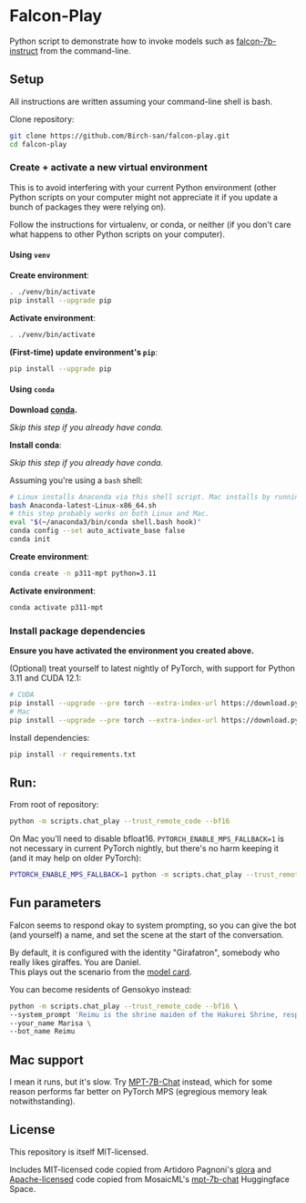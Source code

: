 # Falcon-Play

Python script to demonstrate how to invoke models such as [falcon-7b-instruct](https://huggingface.co/tiiuae/falcon-7b-instruct) from the command-line.

## Setup

All instructions are written assuming your command-line shell is bash.

Clone repository:

```bash
git clone https://github.com/Birch-san/falcon-play.git
cd falcon-play
```

### Create + activate a new virtual environment

This is to avoid interfering with your current Python environment (other Python scripts on your computer might not appreciate it if you update a bunch of packages they were relying on).

Follow the instructions for virtualenv, or conda, or neither (if you don't care what happens to other Python scripts on your computer).

#### Using `venv`

**Create environment**:

```bash
. ./venv/bin/activate
pip install --upgrade pip
```

**Activate environment**:

```bash
. ./venv/bin/activate
```

**(First-time) update environment's `pip`**:

```bash
pip install --upgrade pip
```

#### Using `conda`

**Download [conda](https://www.anaconda.com/products/distribution).**

_Skip this step if you already have conda._

**Install conda**:

_Skip this step if you already have conda._

Assuming you're using a `bash` shell:

```bash
# Linux installs Anaconda via this shell script. Mac installs by running a .pkg installer.
bash Anaconda-latest-Linux-x86_64.sh
# this step probably works on both Linux and Mac.
eval "$(~/anaconda3/bin/conda shell.bash hook)"
conda config --set auto_activate_base false
conda init
```

**Create environment**:

```bash
conda create -n p311-mpt python=3.11
```

**Activate environment**:

```bash
conda activate p311-mpt
```

### Install package dependencies

**Ensure you have activated the environment you created above.**

(Optional) treat yourself to latest nightly of PyTorch, with support for Python 3.11 and CUDA 12.1:

```bash
# CUDA
pip install --upgrade --pre torch --extra-index-url https://download.pytorch.org/whl/nightly/cu121
# Mac
pip install --upgrade --pre torch --extra-index-url https://download.pytorch.org/whl/nightly/cpu
```

Install dependencies:

```bash
pip install -r requirements.txt
```

## Run:

From root of repository:

```bash
python -m scripts.chat_play --trust_remote_code --bf16
```

On Mac you'll need to disable bfloat16. `PYTORCH_ENABLE_MPS_FALLBACK=1` is not necessary in current PyTorch nightly, but there's no harm keeping it (and it may help on older PyTorch):

```bash
PYTORCH_ENABLE_MPS_FALLBACK=1 python -m scripts.chat_play --trust_remote_code
```

## Fun parameters

Falcon seems to respond okay to system prompting, so you can give the bot (and yourself) a name, and set the scene at the start of the conversation.

By default, it is configured with the identity "Girafatron", somebody who really likes giraffes. You are Daniel.  
This plays out the scenario from the [model card](https://huggingface.co/tiiuae/falcon-7b-instruct).

You can become residents of Gensokyo instead:

```bash
python -m scripts.chat_play --trust_remote_code --bf16 \
--system_prompt 'Reimu is the shrine maiden of the Hakurei Shrine, responsible for maintaining the Great Hakurei Barrier. Marisa is her friend.' \
--your_name Marisa \
--bot_name Reimu
```

## Mac support

I mean it runs, but it's slow. Try [MPT-7B-Chat](https://github.com/Birch-san/mpt-play) instead, which for some reason performs far better on PyTorch MPS (egregious memory leak notwithstanding).

## License

This repository is itself MIT-licensed.

Includes MIT-licensed code copied from Artidoro Pagnoni's [qlora](https://github.com/artidoro/qlora) and [Apache-licensed](licenses/MosaicML-mpt-7b-chat-hf-space.Apache.LICENSE.txt) code copied from MosaicML's [mpt-7b-chat](https://huggingface.co/spaces/mosaicml/mpt-7b-chat/blob/main/app.py) Huggingface Space.
